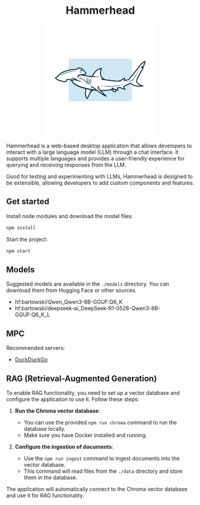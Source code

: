 <h1 align="center">Hammerhead</h1>

<p align="center">
  <img src="./public/logo.webp" alt="Hammerhead" width="300" />
</p>

Hammerhead is a web-based desktop application that allows developers to interact with a large language model (LLM) through a chat interface.
It supports multiple languages and provides a user-friendly experience for querying and receiving responses from the LLM.

Good for testing and experimenting with LLMs, Hammerhead is designed to be extensible, allowing developers to add custom components and features.

## Get started

Install node modules and download the model files:

```bash
npm install
```

Start the project:

```bash
npm start
```

## Models

Suggested models are available in the `./models` directory.
You can download them from Hugging Face or other sources.

- hf:bartowski/Qwen_Qwen3-8B-GGUF:Q6_K
- hf:bartowski/deepseek-ai_DeepSeek-R1-0528-Qwen3-8B-GGUF:Q6_K_L

## MPC

Recommended servers:

- [DuckDuckGo](https://hub.docker.com/mcp/server/duckduckgo/overview)

## RAG (Retrieval-Augmented Generation)

To enable RAG functionality, you need to set up a vector database and configure the application to use it. Follow these steps:

1. **Run the Chroma vector database**:
   - You can use the provided `npm run chroma` command to run the database locally.
   - Make sure you have Docker installed and running.

2. **Configure the ingestion of documents**:
   - Use the `npm run ingest` command to ingest documents into the vector database.
   - This command will read files from the `./data` directory and store them in the database.

The application will automatically connect to the Chroma vector database and use it for RAG functionality.
